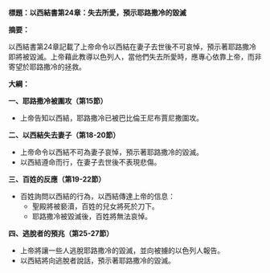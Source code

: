 **標題：以西結書第24章：失去所愛，預示耶路撒冷的毀滅**

**摘要：**

以西結書第24章記載了上帝命令以西結在妻子去世後不可哀悼，預示著耶路撒冷即將被毀滅。上帝藉此教導以色列人，當他們失去所愛時，應專心依靠上帝，而非寄望於耶路撒冷的拯救。

**大綱：**

**一、耶路撒冷被圍攻（第15節）**
* 上帝告知以西結，耶路撒冷已被巴比倫王尼布賈尼撒圍攻。

**二、以西結失去妻子（第18-20節）**
* 上帝命令以西結不可為妻子哀悼，預示著耶路撒冷的毀滅。
* 以西結遵命而行，在妻子去世後不表現悲傷。

**三、百姓的反應（第19-22節）**
* 百姓詢問以西結的行為，以西結傳達上帝的信息：
    * 聖殿將被褻瀆，百姓的兒女將死於刀下。
    * 耶路撒冷被毀滅後，百姓將無法哀悼。

**四、逃脫者的預兆（第25-27節）**
* 上帝將讓一些人逃脫耶路撒冷的毀滅，並向被擄的以色列人報告。
* 以西結將向逃脫者說話，預示著耶路撒冷的毀滅。